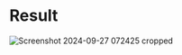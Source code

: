 # Result
![Screenshot 2024-09-27 072425 cropped](https://github.com/user-attachments/assets/f03c1214-3d1c-44ec-8e7c-768889b25ec6)
